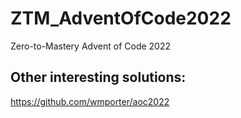 # ZTM_AdventOfCode2022
Zero-to-Mastery Advent of Code 2022

## Other interesting solutions:
https://github.com/wmporter/aoc2022